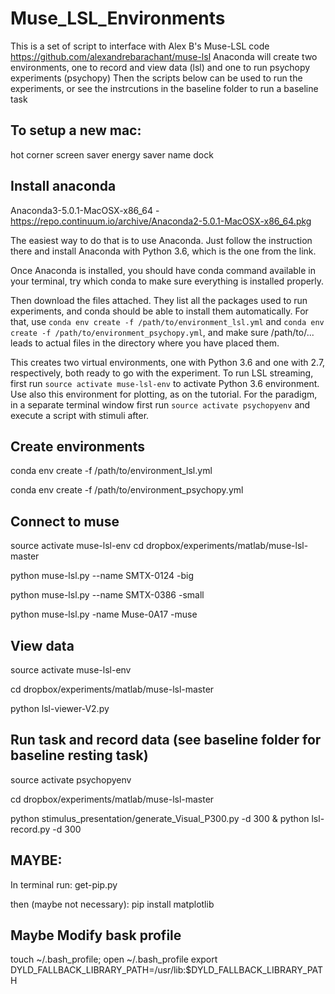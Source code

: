 # Muse_LSL_Environments

This is a set of script to interface with Alex B's Muse-LSL code https://github.com/alexandrebarachant/muse-lsl
Anaconda will create two environments, one to record and view data (lsl) and one to run psychopy experiments (psychopy)
Then the scripts below can be used to run the experiments, or see the instrcutions in the baseline folder to run a baseline task


To setup a new mac:
---
hot corner
screen saver
energy saver
name
dock 

Install anaconda
----
Anaconda3-5.0.1-MacOSX-x86_64 - https://repo.continuum.io/archive/Anaconda2-5.0.1-MacOSX-x86_64.pkg

The easiest way to do that is to use Anaconda. Just follow the instruction there and install Anaconda with Python 3.6, which is the one from the link.

Once Anaconda is installed, you should have conda command available in your terminal, try which conda to make sure everything is installed properly.

Then download the files attached. They list all the packages used to run experiments, and conda should be able to install them automatically. For that, use `conda env create -f /path/to/environment_lsl.yml` and `conda env create -f /path/to/environment_psychopy.yml`, and make sure /path/to/... leads to actual files in the directory where you have placed them. 

This creates two virtual environments, one with Python 3.6 and one with 2.7, respectively, both ready to go with the experiment. To run LSL streaming, first run `source activate muse-lsl-env` to activate Python 3.6 environment. Use also this environment for plotting, as on the tutorial. For the paradigm, in a separate terminal window first run `source activate psychopyenv` and execute a script with stimuli after. 

Create environments
---

conda env create -f /path/to/environment_lsl.yml

conda env create -f /path/to/environment_psychopy.yml

Connect to muse 
---
source activate muse-lsl-env
cd dropbox/experiments/matlab/muse-lsl-master

python muse-lsl.py --name SMTX-0124
-big


python muse-lsl.py --name SMTX-0386
-small


python muse-lsl.py -name Muse-0A17
-muse


View data 
---

source activate muse-lsl-env

cd dropbox/experiments/matlab/muse-lsl-master

python lsl-viewer-V2.py

Run task and record data (see baseline folder for baseline resting task) 
---
source activate psychopyenv

cd dropbox/experiments/matlab/muse-lsl-master

python stimulus_presentation/generate_Visual_P300.py -d 300 & python lsl-record.py -d 300

MAYBE:
---

In terminal run:
get-pip.py

then (maybe not necessary):
pip install matplotlib

Maybe Modify bask profile
---

touch ~/.bash_profile; open ~/.bash_profile
export DYLD_FALLBACK_LIBRARY_PATH=/usr/lib:$DYLD_FALLBACK_LIBRARY_PATH 

